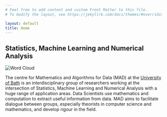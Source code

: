 ```yaml
---
# Feel free to add content and custom Front Matter to this file.
# To modify the layout, see https://jekyllrb.com/docs/themes/#overriding-theme-defaults

layout: default
title: Home
---
```


## Statistics, Machine Learning and Numerical Analysis

<div class="row align-items-center">
	<div class="col-xs-12 mx-auto pt-2 mb-3">
		<img class="img-fluid align-self-start" src="{{ site.baseurl }}{{ site.mugshot }}" alt="Word Cloud">
	</div>
</div>

The centre for Mathematics and Algorithms for Data (MAD) at the [University of Bath](http://www.bath.ac.uk/) is an interdisciplinary group of researchers working at the intersection of Statistics, Machine Learning and Numerical Analysis with a huge range of application areas. Data Scientists use mathematics and computation to extract useful information from data. MAD aims to facilitate dialogue between groups, especially theorists in computer science and mathematics, and develop rigour in the field.

<!--

Welcome to my website.
I am a [Royal Society](https://royalsociety.org) Industry Fellow and work in the
[Department of Computer Science](http://www.bath.ac.uk/comp-sci/) at the
[University of Bath](http://www.bath.ac.uk/) as a Senior Lecturer (Associate Professor)
in Computer Vision, Graphics and Machine Learning.

I also hold an Honorary Associate Professor position in the Vision, Virtual Environments and Computer Graphics Group in the
[Department of Computer Science](http://www.cs.ucl.ac.uk/) at
[University College London](http://www.ucl.ac.uk/)
where I was formerly a Research Associate working with
[Jan Kautz](http://jankautz.com) and
[Simon Prince](https://scholar.google.com/citations?user=fjm67xYAAAAJ&hl=en) 
on synthesizing and editing photorealistic
visual objects funded by the [EPSRC](http://www.epsrc.ac.uk/).

My main area of research involves learning models of shape (2D and 3D) and appearance from images.
In particular, I am interested in performing this in an automatic or interactive fashion that
allows these technologies to be put to use in a variety of applications without requiring
users to have computer vision or graphics expertise. 

I am also interested in machine learning problems where data is scarce or expensive to obtain (e.g. annotations from expert clinicians) and when uncertainty in the resulting output is important (e.g. medical applications). This has led to work on unsupervised (or semi-supervised) learning with Bayesian non-parametric models, in particular Gaussian processes.


Further details may be found on my
<a href="/research/">research page</a> as well as in my <a href="/publications/">publications</a>.

-->